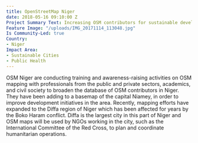 ```yaml
---
title: OpenStreetMap Niger
date: 2018-05-16 09:10:00 Z
Project Summary Text: Increasing OSM contributors for sustainable development in Niger
Feature Image: "/uploads/IMG_20171114_113048.jpg"
Is Community-Led: true
Country:
- Niger
Impact Area:
- Sustainable Cities
- Public Health
---
```


OSM Niger are conducting training and awareness-raising activities on OSM mapping with professionals from the public and private sectors, academics, and civil society to broaden the database of OSM contributors in Niger. They have been adding to a basemap of the capital Niamey, in order to improve development initiatives in the area. Recently, mapping efforts have expanded to the Diffa region of Niger which has been affected for years by the Boko Haram conflict. Diffa is the largest city in this part of Niger and OSM maps will be used by NGOs working in the city, such as the International Committee of the Red Cross, to plan and coordinate humanitarian operations.